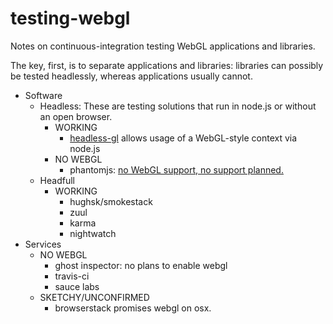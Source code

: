 # testing-webgl

Notes on continuous-integration testing WebGL applications and libraries.

The key, first, is to separate applications and libraries: libraries can possibly be tested headlessly,
whereas applications usually cannot.

* Software
  * Headless: These are testing solutions that run in node.js or without an open browser.
    * WORKING
      * [headless-gl](https://github.com/stackgl/headless-gl) allows usage of a WebGL-style context via node.js
    * NO WEBGL
      * phantomjs: [no WebGL support, no support planned.](http://phantomjs.org/supported-web-standards.html)
  * Headfull
    * WORKING
      * hughsk/smokestack
      * zuul
      * karma
      * nightwatch
* Services
  * NO WEBGL
    * ghost inspector: no plans to enable webgl
    * travis-ci
    * sauce labs
  * SKETCHY/UNCONFIRMED
    * browserstack promises webgl on osx.

